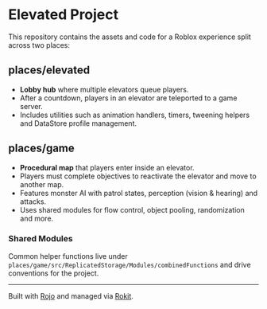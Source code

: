 # Elevated Project

This repository contains the assets and code for a Roblox experience split across two places:

## places/elevated
* **Lobby hub** where multiple elevators queue players.
* After a countdown, players in an elevator are teleported to a game server.
* Includes utilities such as animation handlers, timers, tweening helpers and DataStore profile management.

## places/game
* **Procedural map** that players enter inside an elevator.
* Players must complete objectives to reactivate the elevator and move to another map.
* Features monster AI with patrol states, perception (vision & hearing) and attacks.
* Uses shared modules for flow control, object pooling, randomization and more.

### Shared Modules
Common helper functions live under `places/game/src/ReplicatedStorage/Modules/combinedFunctions` and drive conventions for the project.

---
Built with [Rojo](https://github.com/rojo-rbx/rojo) and managed via [Rokit](https://github.com/rojo-rbx/rokit).
